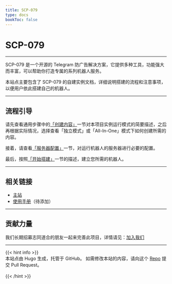 ```yaml
---
title: SCP-079
type: docs
bookToc: false
---
```


# SCP-079

---

SCP-079 是一个开源的 Telegram 防广告解决方案，它提供多种工具，功能强大而丰富，可以帮助你打造专属的系列机器人服务。

本站点主要包含了 SCP-079 的自建实例文档，详细说明搭建的流程和注意事项，以便用户依此搭建自己的机器人。

---

## 流程引导

请先查看通用步骤中的[「创建内容」](/general/create/)一节对本项目实例运行模式的简要描述，之后再根据实际情况，选择查看「独立模式」或「All-In-One」模式下如何创建所需的内容。

接着，请查看[「服务器配置」](/general/server/)一节，对运行机器人的服务器进行必要的配置。

最后，按照[「开始搭建」](/general/build/)一节的描述，建立您所需的机器人。

---

## 相关链接

- [主站](https://scp-079.org)
- [使用手册](https://manuals.scp-079.org)（待添加）

---

## 贡献力量

我们长期招募志同道合的朋友一起来完善此项目，详情请见：[加入我们](https://scp-079.org/help/)

---

{{< hint info >}}
<br />
本站点由 Hugo 生成，托管于 GitHub。
如需修改本站的内容，请向这个 [Repo](https://github.com/scp-079/docs) 提交 Pull Request。
<br /><br />
{{< /hint >}}
